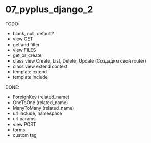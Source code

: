 # 07_pyplus_django_2

TODO:
- blank, null, default?
- view GET
- get and filter
- view FILES
- get_or_create
- class view Create, List, Delete, Update (Создадим свой router)
- class view extend context
- template extend
- template include

DONE:
- ForeignKey (related_name)
- OneToOne (related_name)
- ManyToMany (related_name)
- url include, namespace
- url params
- view POST
- forms
- custom tag
